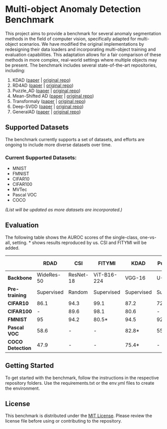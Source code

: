 # Multi-object Anomaly Detection Benchmark

This project aims to provide a benchmark for several anomaly segmentation methods in the field of computer vision, specifically adapted for multi-object scenarios. We have modified the original implementations by redesigning their data loaders and incorporating multi-object training and evaluation capabilities. This adaptation allows for a fair comparison of these methods in more complex, real-world settings where multiple objects may be present. The benchmark includes several state-of-the-art repositories, including:

1. KDAD ([paper](https://arxiv.org/abs/2011.11108) | [original repo](https://github.com/rohban-lab/Knowledge_Distillation_AD))
2. RD4AD ([paper](https://arxiv.org/abs/2201.10703) | [original repo](https://github.com/hq-deng/RD4AD))
3. Puzzle_AD ([paper](https://arxiv.org/pdf/2008.12959.pdf) | [original repo](https://github.com/Niousha12/Puzzle_Anomaly_Detection))
4. Mean-Shifted AD ([paper](https://arxiv.org/pdf/2106.03844.pdf) | [original repo](https://github.com/talreiss/Mean-Shifted-Anomaly-Detection))
5. Transformaly ([paper](https://openaccess.thecvf.com/content/CVPR2022W/L3D-IVU/papers/Cohen_Transformaly_-_Two_Feature_Spaces_Are_Better_Than_One_CVPRW_2022_paper.pdf) | [original repo](https://github.com/MatanCohen1/Transformaly))
6. Deep-SVDD ([paper](http://proceedings.mlr.press/v80/ruff18a.html) | [original repo](https://github.com/lukasruff/Deep-SVDD-PyTorch))
7. GeneralAD ([paper](https://arxiv.org/abs/2407.12427) | [original repo](https://github.com/LucStrater/GeneralAD))

## Supported Datasets
The benchmark currently supports a set of datasets, and efforts are ongoing to include more diverse datasets over time. 

### Current Supported Datasets:
- MNIST
- FMNIST
- CIFAR10
- CIFAR100
- MVTec
- Pascal VOC
- COCO

*(List will be updated as more datasets are incorporated.)*

## Evaluation ##

The following table shows the AUROC scores of the single-class, one-vs-all, setting. * shows results reproduced by us. CSI and FITYMI will be added.

|                | RDAD         | CSI  | FITYMI  | KDAD         | Puzzle AD    | MSAD         | Transformaly        | Deep SVDD  | General AD   | MKD+         |
|----------------|--------------|-------------------|-----------------------|--------------|--------------|--------------|----------------------|------------|--------------|--------------|
| **Backbone**   | WideRes-50   | ResNet-18        | ViT-B16-224           | VGG-16       | U-Net        | ViT-B16-224  | ViT-B16-384/224     | LeNet      | ViT-B16-224  | ViT-B16-224  |
| **Pre-training** | Supervised | Random           | Supervised            | Supervised   | Supervised   | Supervised   | Supervised          | Supervised | Supervised   | Supervised   |
| **CIFAR10**    | 86.1         | 94.3             | 99.1                  | 87.2         | 72.47        | 97.2         | 98.3/94.9*          | 64.81      | 99.1         | 98.6         |
| **CIFAR100**   | -            | 89.6             | 98.1                  | 80.6         | -            | 96.4         | 97.3/93*            | -          | 98           | 97.4         |
| **FMNIST**     | 95           | 94.2             | 80.5*                 | 94.5         | 92.6         | 94.2         | 94.4/92.7*          | -          | 94.6         | 94.4         |
| **Pascal VOC** | 58.6         | -                | -                     | 82.8*        | 55*          | 91.8*        | 82.5*               | 56.14*     | 93.4*       | 95.4         |
| **COCO Detection** | 47.9     | -                | -                     | 75.4*        | -            | 86.7*        | 75.4*               | -          | 90.5*            | 94.5         |


## Getting Started
To get started with the benchmark, follow the instructions in the respective repository folders. Use the requirements.txt or the env.yml files to create the environment.

## License
This benchmark is distributed under the [MIT License](LICENSE). Please review the license file before using or contributing to the repository.

